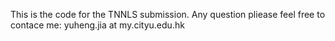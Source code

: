This is the code for the TNNLS submission.
Any question pliease feel free to contace me: yuheng.jia at my.cityu.edu.hk

